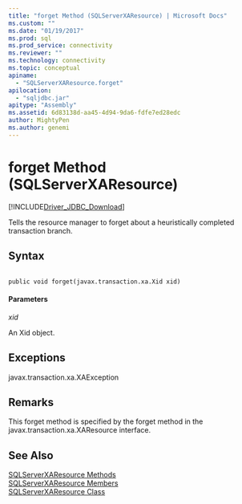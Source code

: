 ```yaml
---
title: "forget Method (SQLServerXAResource) | Microsoft Docs"
ms.custom: ""
ms.date: "01/19/2017"
ms.prod: sql
ms.prod_service: connectivity
ms.reviewer: ""
ms.technology: connectivity
ms.topic: conceptual
apiname: 
  - "SQLServerXAResource.forget"
apilocation: 
  - "sqljdbc.jar"
apitype: "Assembly"
ms.assetid: 6d83138d-aa45-4d94-9da6-fdfe7ed28edc
author: MightyPen
ms.author: genemi
---
```

# forget Method (SQLServerXAResource)
[!INCLUDE[Driver_JDBC_Download](../../../includes/driver_jdbc_download.md)]

  Tells the resource manager to forget about a heuristically completed transaction branch.  
  
## Syntax  
  
```  
  
public void forget(javax.transaction.xa.Xid xid)  
```  
  
#### Parameters  
 *xid*  
  
 An Xid object.  
  
## Exceptions  
 javax.transaction.xa.XAException  
  
## Remarks  
 This forget method is specified by the forget method in the javax.transaction.xa.XAResource interface.  
  
## See Also  
 [SQLServerXAResource Methods](../../../connect/jdbc/reference/sqlserverxaresource-methods.md)   
 [SQLServerXAResource Members](../../../connect/jdbc/reference/sqlserverxaresource-members.md)   
 [SQLServerXAResource Class](../../../connect/jdbc/reference/sqlserverxaresource-class.md)  
  
  
